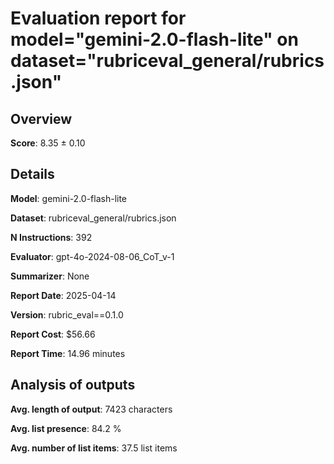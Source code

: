 # Evaluation report for model="gemini-2.0-flash-lite" on dataset="rubriceval_general/rubrics.json"

## Overview
**Score**: 8.35 ± 0.10

## Details
**Model**: gemini-2.0-flash-lite

**Dataset**: rubriceval_general/rubrics.json

**N Instructions**: 392

**Evaluator**: gpt-4o-2024-08-06_CoT_v-1

**Summarizer**: None

**Report Date**: 2025-04-14

**Version**: rubric_eval==0.1.0

**Report Cost**: $56.66

**Report Time**: 14.96 minutes

## Analysis of outputs
**Avg. length of output**: 7423 characters

**Avg. list presence**: 84.2 %

**Avg. number of list items**: 37.5 list items


